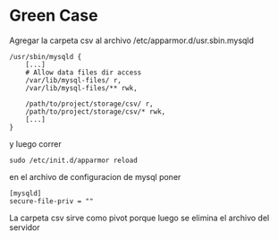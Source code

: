 # Green Case

Agregar la carpeta csv al archivo /etc/apparmor.d/usr.sbin.mysqld

```
/usr/sbin/mysqld {
    [...]
    # Allow data files dir access
    /var/lib/mysql-files/ r,
    /var/lib/mysql-files/** rwk,

    /path/to/project/storage/csv/ r,
    /path/to/project/storage/csv/* rwk,
    [...]
}
```

y luego correr

```
sudo /etc/init.d/apparmor reload
```

en el archivo de configuracion de mysql poner
```
[mysqld]
secure-file-priv = ""
```

La carpeta csv sirve como pivot porque luego se elimina el archivo del servidor
